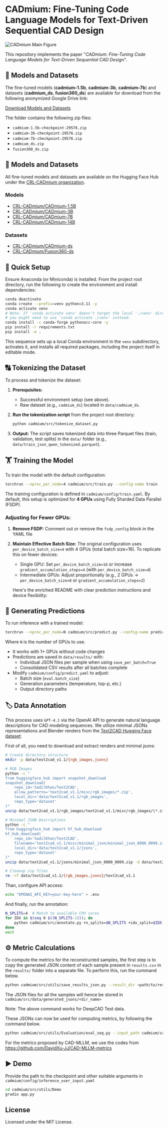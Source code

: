 # CADmium: Fine-Tuning Code Language Models for Text-Driven Sequential CAD Design

![CADmium Main Figure](./images/main_figure.png)


This repository implements the paper "*CADmium: Fine-Tuning Code Language Models for Text-Driven Sequential CAD Design*".

## 💾 Models and Datasets

The fine-tuned models (**cadmium-1.5b**, **cadmium-3b**, **cadmium-7b**) and datasets (**cadmium_ds**, **fusion360_ds**) are available for download from the following anonymized Google Drive link:

[Download Models and Datasets](https://drive.google.com/drive/folders/1V5q4uErjwrMYBkmDiU6HCHgRjCXenDfP?usp=share_link)

The folder contains the following zip files:
* `cadmium-1.5b-checkpoint-29576.zip`
* `cadmium-3b-checkpoint-29576.zip`
* `cadmium-7b-checkpoint-29576.zip`
* `cadmium_ds.zip`
* `fusion360_ds.zip`


## 💾 Models and Datasets

All fine-tuned models and datasets are available on the Hugging Face Hub under the [CRL-CADmium organization](https://huggingface.co/CRL-CADmium).

### Models

  - [CRL-CADmium/CADmium-1.5B](https://huggingface.co/CRL-CADmium/CADmium-1.5B)
  - [CRL-CADmium/CADmium-3B](https://huggingface.co/CRL-CADmium/CADmium-3B)
  - [CRL-CADmium/CADmium-7B](https://huggingface.co/CRL-CADmium/CADmium-7B)
  - [CRL-CADmium/CADmium-14B](https://huggingface.co/CRL-CADmium/CADmium-14B)

### Datasets

  - [CRL-CADmium/CADmium-ds](https://huggingface.co/datasets/CRL-CADmium/CADmium-ds)
  - [CRL-CADmium/Fusion360-ds](https://huggingface.co/datasets/CRL-CADmium/Fusion360-ds)

## 🚀 Quick Setup  

Ensure Anaconda (or Miniconda) is installed. From the project root directory, run the following to create the environment and install dependencies:

```bash
conda deactivate
conda create --prefix=venv python=3.11 -y
conda activate venv 
# Note: If 'conda activate venv' doesn't target the local './venv' directory, 
# you might need to use 'conda activate ./venv' instead.
conda install -c conda-forge pythonocc-core -y
pip install -r requirements.txt
pip install -e .
```

This sequence sets up a local Conda environment in the `venv` subdirectory, activates it, and installs all required packages, including the project itself in editable mode.

## 🔠 Tokenizing the Dataset  

To process and tokenize the dataset:

1.  **Prerequisites:**
    * Successful environment setup (see above).
    * Raw dataset (e.g., `cadmium_ds`) located in `data/cadmium_ds`.

2.  **Run the tokenization script** from the project root directory:
    ```bash
    python cadmium/src/tokenize_dataset.py
    ```

3.  **Output:**
    The script saves tokenized data into three Parquet files (train, validation, test splits) in the `data/` folder (e.g., `data/train_json_qwen_tokenized.parquet`).

## 🏋️ Training the Model  

To train the model with the default configuration:

```bash
torchrun --nproc_per_node=4 cadmium/src/train.py --config-name train
```

The training configuration is defined in `cadmium/config/train.yaml`. By default, this setup is optimized for **4 GPUs** using Fully Sharded Data Parallel (FSDP). 

### Adjusting for Fewer GPUs:
1. **Remove FSDP:** Comment out or remove the `fsdp_config` block in the YAML file
2. **Maintain Effective Batch Size:** The original configuration uses `per_device_batch_size=4` with 4 GPUs (total batch size=16). To replicate this on fewer devices:
   - Single GPU: Set `per_device_batch_size=16` *or* increase `gradient_accumulation_steps=4` (with `per_device_batch_size=4`)
   - Intermediate GPUs: Adjust proportionally (e.g., 2 GPUs → `per_device_batch_size=8` or `gradient_accumulation_steps=2`)

   Here's the enriched README with clear prediction instructions and device flexibility:

## 🔮 Generating Predictions  

To run inference with a trained model:

```bash
torchrun --nproc_per_node=N cadmium/src/predict.py --config-name predict
```

Where `N` is the number of GPUs to use. 

- It works with 1+ GPUs without code changes
- Predictions are saved in `data/results/` with:
  - Individual JSON files per sample when using `save_per_batch=True`
  - Consolidated CSV results after all batches complete
- Modify `cadmium/config/predict.yaml` to adjust:
  - Batch size (`eval.batch_size`)
  - Generation parameters (temperature, top-p, etc.)
  - Output directory paths


## 🏷️ Data Annotation  

This process uses `GPT-4.1` via the OpenAI API to generate natural language descriptions for CAD modeling sequences. We utilize minimal JSONs representations and Blender renders from the [Text2CAD Hugging Face dataset](https://huggingface.co/datasets/SadilKhan/Text2CAD):  


First of all, you need to download and extract renders and minimal jsons:
```bash
# Create directory structure
mkdir -p data/text2cad_v1.1/{rgb_images,jsons}

# RGB Images
python -c "
from huggingface_hub import snapshot_download
snapshot_download(
    repo_id='SadilKhan/Text2CAD',
    allow_patterns='text2cad_v1.1/misc/rgb_images/*.zip',
    local_dir='data/text2cad_v1.1/rgb_images',
    repo_type='dataset'
)"
unzip data/text2cad_v1.1/rgb_images/text2cad_v1.1/misc/rgb_images/\*.zip -d data/text2cad_v1.1/rgb_images

# Minimal JSON Descriptions
python -c "
from huggingface_hub import hf_hub_download
hf_hub_download(
    repo_id='SadilKhan/Text2CAD',
    filename='text2cad_v1.1/misc/minimal_json/minimal_json_0000_0099.zip',
    local_dir='data/text2cad_v1.1/jsons',
    repo_type='dataset'
)"
unzip data/text2cad_v1.1/jsons/minimal_json_0000_0099.zip -d data/text2cad_v1.1/jsons

# Cleanup zip files
rm -rf data/text2cad_v1.1/{rgb_images,jsons}/text2cad_v1.1
```

Than, configure API access:
```bash
echo "OPENAI_API_KEY=your-key-here" > .env
```

And finally, run the annotation:
```bash
N_SPLITS=4  # Match to available CPU cores
for IDX in $(seq 0 $((N_SPLITS-1))); do
    python cadmium/src/annotate.py +n_splits=$N_SPLITS +idx_split=$IDX &
done
wait
```

## ⚙️ Metric Calculations
To compute the metrics for the reconstructed samples, the first step is to copy the generated JSON content of each sample present in `results.csv` in the `results/` folder into a separate file. To perform this, run the command below. 

```bash
python cadmium/src/utils/save_results_json.py --result_dir <path/to/results/dir/containing/results.csv/file>
```
The JSON files for all the samples will hence be stored in `cadmium/src/data/generated_jsons/<dir_name>`

Note: The above command works for DeepCAD Test data. 

These JSONs can now be used for computing metrics, by following the command below. 

```bash
python cadmium/src/utils/Evaluation/eval_seq.py --input_path cadmium/src/data/generated_jsons/<dir_name> --output_dir .
```

For the metrics proposed by CAD-MLLM, we use the codes from https://github.com/DavidXu-JJ/CAD-MLLM-metrics

## ▶️ Demo
Provide the path to the checkpoint and other suitable arguments in `cadmium/config/inference_user_input.yaml`
```bash
cd cadmium/src/utils/Demo
gradio app.py
```
## License

Licensed under the MIT License.
